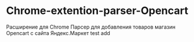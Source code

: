 # Chrome-extention-parser-Opencart
Расширение для Chrome
Парсер для добавления товаров магазин Opencart c сайта Яндекс.Маркет
test add
